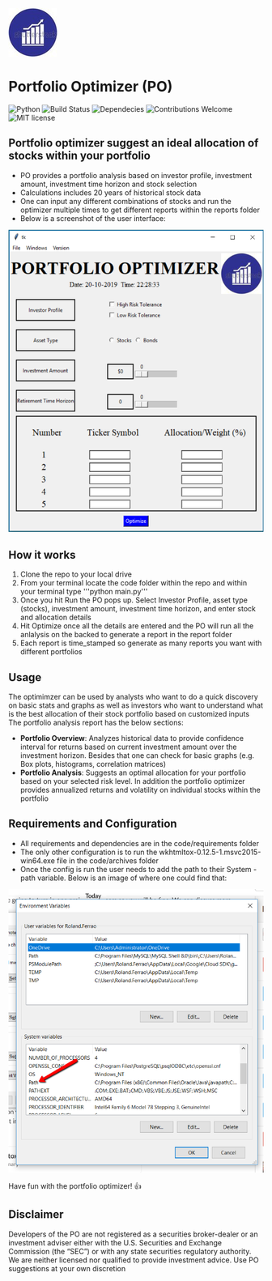 ![Company logo](code/logo.jpg)

# Portfolio Optimizer (PO)
![Python](https://camo.githubusercontent.com/de59e8e9b410aa0b9479b114040c06468ef33cfc/68747470733a2f2f696d672e736869656c64732e696f2f62616467652f707974686f6e2d76332e362b2d626c75652e737667)  ![Build Status](https://travis-ci.org/anfederico/Clairvoyant.svg?branch=master)  ![Dependecies](https://camo.githubusercontent.com/6266857d1c53194119edf1d9aafae7a4b301fa16/68747470733a2f2f696d672e736869656c64732e696f2f62616467652f646570656e64656e636965732d7570253230746f253230646174652d627269676874677265656e2e737667) ![Contributions Welcome](https://camo.githubusercontent.com/72f84692f9f89555c176bb9e0eca9cf08d97fec9/68747470733a2f2f696d672e736869656c64732e696f2f62616467652f636f6e747269627574696f6e732d77656c636f6d652d6f72616e67652e737667) ![MIT license](images/mit-license.svg)

## Portfolio optimizer suggest an ideal allocation of stocks within your portfolio
* PO provides a portfolio analysis based on investor profile, investment amount, investment time horizon and stock selection
* Calculations includes 20 years of historical stock data
* One can input any different combinations of stocks and run the optimizer multiple times to get different reports within the reports folder
* Below is a screenshot of the user interface:

![User interface](code/images/user_interface.png)


## How it works
1. Clone the repo to your local drive
2. From your terminal locate the code folder within the repo and within your terminal type '''python main.py''' <Hit Run>
3. Once you hit Run the PO pops up. Select Investor Profile, asset type (stocks), investment amount, investment time horizon, and enter stock and allocation details
4. Hit Optimize once all the details are entered and the PO will run all the anlalysis on the backed to generate a report in the report folder
5. Each report is time_stamped so generate as many reports you want with different portfolios


## Usage
The optimimzer can be used by analysts who want to do a quick discovery on basic stats and graphs as well as investors who want to understand what is the best allocation of their stock portfolio based on customized inputs
The portfolio analysis report has the below sections:
* **Portfolio Overview**: Analyzes historical data to provide confidence interval for returns based on current investment amount over the investment horizon. Besides that one can check for basic graphs (e.g. Box plots, histograms, correlation matrices)
* **Portfolio Analysis**: Suggests an optimal allocation for your portfolio based on your selected risk level. In addition the portfolio optimizer provides annualized returns and volatility on individual stocks within the portfolio    


## Requirements and Configuration
* All requirements and dependencies are in the code/requirements folder 
* The only other configuration is to run the wkhtmltox-0.12.5-1.msvc2015-win64.exe file in the code/archives folder
* Once the config is run the user needs to add the path to their System - path variable. Below is an image of where one could find that:

![Environment variable config](code/images/add_to_path_variable.png)

Have fun with the portfolio optimizer! :+1:


## Disclaimer
Developers of the PO are not registered as a securities broker-dealer or an investment adviser either with the U.S. Securities and Exchange Commission (the “SEC”) or with any state securities regulatory authority. We are neither licensed nor qualified to provide investment advice. Use PO suggestions at your own discretion